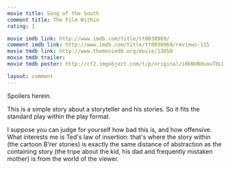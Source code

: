 ```yaml
---
movie title: Song of the South
comment title: The Film Within
rating: 1

movie imdb link: http://www.imdb.com/title/tt0038969/
comment imdb link: http://www.imdb.com/title/tt0038969/reviews-115
movie tmdb link: http://www.themoviedb.org/movie/13850
movie tmdb trailer: 
movie tmdb poster: http://cf2.imgobject.com/t/p/original/i0kNUNduouT0L85dEOUiDYB5dek.jpg

layout: comment
---
```


Spoilers herein.

This is a simple story about a storyteller and his stories. So it fits the standard play within the play format. 

I suppose you can judge for yourself how bad this is, and how offensive. What interests me is Ted's law of insertion: that's where the story within (the cartoon B'rer stories) is exactly the same distance of abstraction as the containing story (the tripe about the kid, his dad and frequently mistaken mother) is from the world of the viewer.